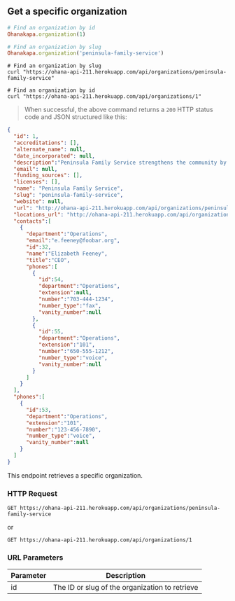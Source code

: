 ## Get a specific organization

```ruby
# Find an organization by id
Ohanakapa.organization(1)

# Find an organization by slug
Ohanakapa.organization('peninsula-family-service')
```

```shell
# Find an organization by slug
curl "https://ohana-api-211.herokuapp.com/api/organizations/peninsula-family-service"

# Find an organization by id
curl "https://ohana-api-211.herokuapp.com/api/organizations/1"
```

> When successful, the above command returns a `200` HTTP status code and JSON
> structured like this:

```json
{
  "id": 1,
  "accreditations": [],
  "alternate_name": null,
  "date_incorporated": null,
  "description":"Peninsula Family Service strengthens the community by providing children, families, and older adults the support and tools to realize their full potential and lead healthy, stable lives.",
  "email": null,
  "funding_sources": [],
  "licenses": [],
  "name": "Peninsula Family Service",
  "slug": "peninsula-family-service",
  "website": null,
  "url": "http://ohana-api-211.herokuapp.com/api/organizations/peninsula-family-service",
  "locations_url": "http://ohana-api-211.herokuapp.com/api/organizations/peninsula-family-service/locations",
  "contacts":[
    {
      "department":"Operations",
      "email":"e.feeney@foobar.org",
      "id":32,
      "name":"Elizabeth Feeney",
      "title":"CEO",
      "phones":[
        {
          "id":54,
          "department":"Operations",
          "extension":null,
          "number":"703-444-1234",
          "number_type":"fax",
          "vanity_number":null
        },
        {
          "id":55,
          "department":"Operations",
          "extension":"101",
          "number":"650-555-1212",
          "number_type":"voice",
          "vanity_number":null
        }
      ]
    }
  ],
  "phones":[
    {
      "id":53,
      "department":"Operations",
      "extension":"101",
      "number":"123-456-7890",
      "number_type":"voice",
      "vanity_number":null
    }
  ]
}
```

This endpoint retrieves a specific organization.

### HTTP Request

`GET https://ohana-api-211.herokuapp.com/api/organizations/peninsula-family-service`

or

`GET https://ohana-api-211.herokuapp.com/api/organizations/1`

### URL Parameters

Parameter | Description
--------- | -----------
id | The ID or slug of the organization to retrieve
